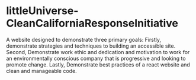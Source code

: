 # littleUniverse-CleanCaliforniaResponseInitiative
A website designed to demonstrate three primary goals: Firstly, demonstrate strategies and techniques to building an accessible site. Second, Demonstrate work ethic and dedication and motivation to work for an environmentally conscious company that is progressive and looking to promote change. Lastly, Demonstrate best practices of a react website and clean and manageable code.   
